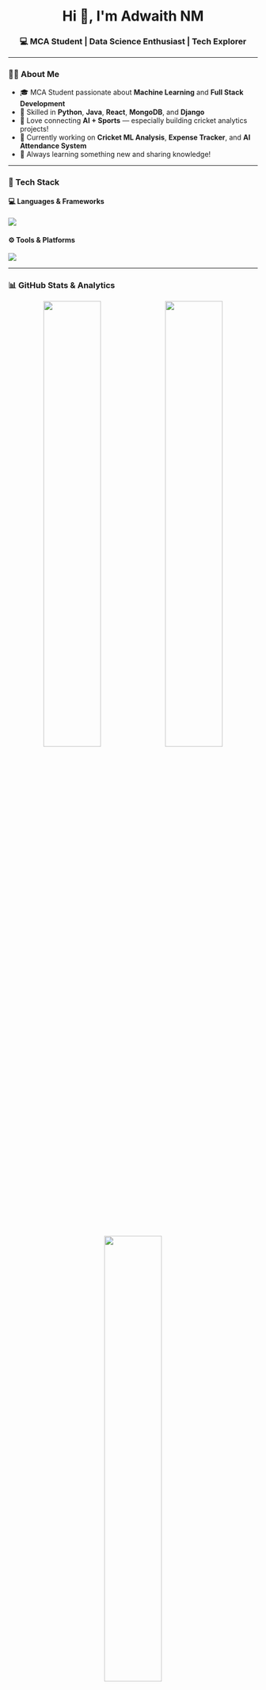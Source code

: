 <!-- Profile README: Adwaith NM -->

<h1 align="center">Hi 👋, I'm Adwaith NM</h1>
<h3 align="center">💻 MCA Student | Data Science Enthusiast | Tech Explorer</h3>

---

### 👨‍💻 About Me
- 🎓 MCA Student passionate about **Machine Learning** and **Full Stack Development**
- 🧠 Skilled in **Python**, **Java**, **React**, **MongoDB**, and **Django**
- 🏏 Love connecting **AI + Sports** — especially building cricket analytics projects!
- 🚀 Currently working on **Cricket ML Analysis**, **Expense Tracker**, and **AI Attendance System**
- 🌱 Always learning something new and sharing knowledge!

---

### 🧠 Tech Stack
#### 💻 Languages & Frameworks
<p align="left">
  <img src="https://skillicons.dev/icons?i=python,java,javascript,html,css,django,react,androidstudio,mongodb,mysql,linux" />
</p>

#### ⚙️ Tools & Platforms
<p align="left">
  <img src="https://skillicons.dev/icons?i=git,github,vscode,postman,figma,anaconda" />
</p>

---

### 📊 GitHub Stats & Analytics

<p align="center">
  <img src="https://github-readme-stats.vercel.app/api?username=AdwaithNM003&show_icons=true&theme=tokyonight" width="48%" />
  <img src="https://github-readme-streak-stats.herokuapp.com/?user=AdwaithNM003&theme=tokyonight" width="48%" />
</p>

<p align="center">
  <img src="https://github-readme-stats.vercel.app/api/top-langs/?username=AdwaithNM003&layout=compact&theme=tokyonight" width="48%" />
</p>

---

### 🏆 GitHub Trophies
<p align="center">
  <img src="https://github-profile-trophy.vercel.app/?username=AdwaithNM003&theme=tokyonight&no-frame=true&no-bg=true&margin-w=15" />
</p>

---

### 🗓️ Contribution Graph
<p align="center">
  <img src="https://github-readme-activity-graph.vercel.app/graph?username=AdwaithNM003&theme=tokyo-night" />
</p>

---

### 🚀 Featured Projects
- 🧮 **Personal Expense Tracker** – Java + MongoDB  
- 🏏 **Cricket Analytics ML Project** – Predicting batsman-bowler outcomes with ML  
- 🎥 **CIDRIE** – AI attendance system using CCTV-based facial recognition  

---

### 🧩 Achievements
- 📜 Seminar: *Machine Learning in Sports*
- 🤝 Collaborated in multiple academic ML & Web projects
- 🧠 Strong knowledge in **OOP**, **Data Structures**, and **Algorithms**

---

### 🌐 Connect with Me
<p align="left">
  <a href="https://www.linkedin.com/in/adwaith-nm" target="_blank"><img src="https://skillicons.dev/icons?i=linkedin" /></a>
  <a href="mailto:adwaithnm@example.com"><img src="https://skillicons.dev/icons?i=gmail" /></a>
  <a href="https://github.com/AdwaithNM003"><img src="https://skillicons.dev/icons?i=github" /></a>
</p>

---

### 👁️ Profile Visitors
<p align="left">
  <img src="https://komarev.com/ghpvc/?username=AdwaithNM003&color=blueviolet" alt="Profile views" />
</p>

---

### ✨ Fun Fact
> I can explain cricket strategies with machine learning models 😉  
> Also, I enjoy turning code into creativity!

---

⭐️ *From [AdwaithNM003](https://github.com/AdwaithNM003)*
